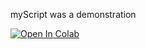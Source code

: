 myScript was a demonstration

[![Open In Colab](https://colab.research.google.com/assets/colab-badge.svg)]((https://colab.research.google.com/github/rebeccanpeng/pgss2020_cslab_lecture2/blob/master/MyNotebooks/myFirstScript.ipynb)
)
